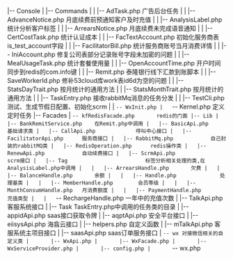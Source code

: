 |-- Console
|   |-- Commands
|   |   |-- AdTask.php			广告后台任务
|   |   |-- AdvanceNotice.php	月底续费前预通知客户及时充值
|   |   |-- AnalysisLabel.php	统计分析客户标签
|   |   |-- ArrearsNotice.php	月底续费未完成语音通知
|   |   |-- CertCostTask.php	统计认证成本
|   |   |-- FacTextAccount.php	初始化服务商表is_test_account字段
|   |   |-- FacilitatorBill.php	统计服务商账号当月消费详情
|   |   |-- IniAccount.php		修复公司表部分记录账号字段未加密的问题
|   |   |-- MealUsageTask.php	统计套餐使用量
|   |   |-- OpenAccountTime.php 开户时间同步到redis的com.info键
|   |   |-- Remit.php			泰隆银行线下汇款到账脚本
|   |   |-- SaveWorkerId.php	修补53cloud库work表id6d为空的问题
|   |   |-- StatsDayTrait.php	按月统计的通用方法
|   |   |-- StatsMonthTrait.php	按月统计的通用方法
|   |   |-- TaskEntry.php		接收rabbitMq消息的任务分发
|   |   |-- TestCli.php 		测试、生成节假日配置、初始化scrm
|   |   `-- WxInit.php
|   `-- Kernel.php 定义定时任务
|-- Facades
|   `-- kfRedisFacade.php		redis的门面
|-- Lib
|   |-- BankRemitService.php	在Remit.php中调用
|   |-- BasicApi.php 			基础请求类
|   |-- CallApi.php 			呼叫中心接口
|   |-- FacilitatorApi.php 		服务商接口
|   |-- RabbitMq.php 			自己封装的rabbitMQ类
|   |-- RedisOperation.php 		redis操作类
|   |-- RenewApi.php 			自动续费接口
|   |-- ScrmApi.php 			scrm接口
|   |-- Tag 						标签分析相关处理的类,在AnalysisLabel.php中调用
|   |   |-- ArrearsHandle.php 		欠费
|   |   |-- BalanceHandle.php 		余额
|   |   |-- Handle.php 				处理基类
|   |   |-- MemberHandle.php 		会员等级
|   |   |-- MonthConsumHandle.php 	月消费额度
|   |   |-- PaymentHandle.php 		充值类型
|   |   `-- RechargeHandle.php 		一年中的充值次数
|   |-- TalkApi.php 				客服系统接口
|   |-- Task 						TaskEntry.php中调用的任务类的目录
|   |-- appidApi.php 	saas接口获取令牌
|   |-- aqptApi.php 	安全平台接口
|   |-- eiisysApi.php 	海翕云接口
|   |-- helpers.php 	自定义函数
|   |-- mTalkApi.php 	客服系统主项目接口
|   |-- saasApi.php 	saas订单服务接口
|   `-- wx 对接微信相关的自定义类
|       |-- WxApi.php
|       |-- WxFacade.php
|       |-- WxServiceProvider.php
|       |-- config.php
|       `-- wx.php
